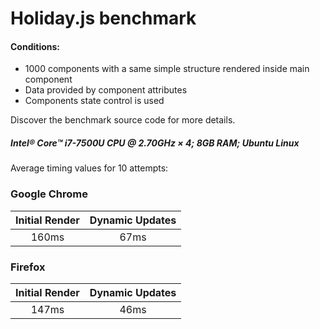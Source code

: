 # Holiday.js benchmark
#### Conditions:
* 1000 components with a same simple structure rendered inside main component
* Data provided by component attributes
* Components state control is used

Discover the benchmark source code for more details.
##### Intel® Core™ i7-7500U CPU @ 2.70GHz × 4; 8GB RAM; Ubuntu Linux
Average timing values for 10 attempts:
### Google Chrome
| Initial Render | Dynamic Updates |
|:---:|:---:|
| 160ms | 67ms |
### Firefox
| Initial Render | Dynamic Updates |
|:---:|:---:|
| 147ms | 46ms |
